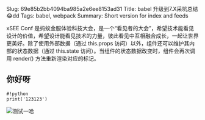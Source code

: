 Slug: 69e85b2bb4094ba985a2e6ee8153ad31
Title: babel 升级到7.X采坑总结😂dd
Tags: babel, webpack
Summary: Short version for index and feeds

xSEE Conf 是蚂蚁金服体验科技大会，是一个“看见者的大会”，希望技术能看见设计的价值，希望设计能看见技术的力量，彼此看见中互相融合成长，一起让世界更美好。​​​除了使用外部数据（通过 this.props 访问）以外，组件还可以维护其内部的状态数据（通过 this.state 访问）。当组件的状态数据改变时，组件会再次调用 render() 方法重新渲染对应的标记。

## 你好呀

    #!python
    print('123123')

![测试一哈](https://pic3.zhimg.com/v2-aac70722726caa4865185d50c4a799a9_400x224.jpg "这是一个图片")